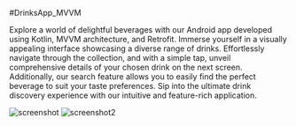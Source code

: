 #DrinksApp_MVVM

Explore a world of delightful beverages with our Android app developed using Kotlin, MVVM architecture, and Retrofit. 
Immerse yourself in a visually appealing interface showcasing a diverse range of drinks. Effortlessly navigate through the collection, and with a simple tap, unveil comprehensive details of your chosen drink on the next screen. 
Additionally, our search feature allows you to easily find the perfect beverage to suit your taste preferences. Sip into the ultimate drink discovery experience with our intuitive and feature-rich application.

![screenshot](https://github.com/Madhur-Android/DrinkApp_Mvvm/assets/84173624/b21e9f21-c9fa-4d2e-9c18-179b9fcf847c)
![screenshot2](https://github.com/Madhur-Android/DrinkApp_Mvvm/assets/84173624/d208c846-43a0-42ad-863e-3c97be37b9ac)

